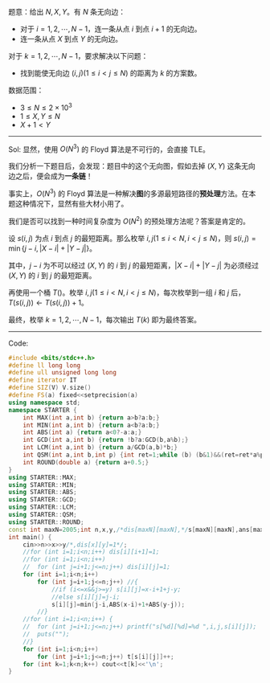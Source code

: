 题意：给出 $N,X,Y$。有 $N$ 条无向边：
- 对于 $i=1,2,\cdots,N-1$，连一条从点 $i$ 到点 $i+1$ 的无向边。
- 连一条从点 $X$ 到点 $Y$ 的无向边。

对于 $k=1,2,\cdots,N-1$，要求解决以下问题：
- 找到能使无向边 $(i,j)(1\le i<j\le N)$ 的距离为 $k$ 的方案数。

数据范围：
- $3\le N\le 2\times 10^3$
- $1\le X,Y\le N$
- $X+1<Y$



------------


Sol:
显然，使用 $O(N^3)$ 的 Floyd 算法是不可行的，会直接 TLE。

我们分析一下题目后，会发现：题目中的这个无向图，假如去掉 $(X,Y)$ 这条无向边之后，便会成为**一条链**！

事实上，$O(N^3)$ 的 Floyd 算法是一种解决**图**的多源最短路径的**预处理**方法。在本题这种情况下，显然有些大材小用了。

我们是否可以找到一种时间复杂度为 $O(N^2)$ 的预处理方法呢？答案是肯定的。

设 $s(i,j)$ 为点 $i$ 到点 $j$ 的最短距离。那么枚举 $i,j(1\le i<N,i<j\le N)$，则 $s(i,j)=\min\{j-i,|X-i|+|Y-j|\}$。

其中，$j-i$ 为不可以经过 $(X,Y)$ 的 $i$ 到 $j$ 的最短距离，$|X-i|+|Y-j|$ 为必须经过 $(X,Y)$ 的 $i$ 到 $j$ 的最短距离。

再使用一个桶 $T()$。枚举 $i,j(1\le i<N,i<j\le N)$，每次枚举到一组 $i$ 和 $j$ 后，$T(s(i,j))\gets T(s(i,j))+1$。

最终，枚举 $k=1,2,\cdots,N-1$，每次输出 $T(k)$ 即为最终答案。



------------


Code:
```cpp
#include <bits/stdc++.h>
#define ll long long
#define ull unsigned long long
#define iterator IT
#define SIZ(V) V.size()
#define FS(a) fixed<<setprecision(a)
using namespace std;
namespace STARTER {
	int MAX(int a,int b) {return a>b?a:b;}
	int MIN(int a,int b) {return a<b?a:b;}
	int ABS(int a) {return a<0?-a:a;}
	int GCD(int a,int b) {return !b?a:GCD(b,a%b);}
	int LCM(int a,int b) {return a/GCD(a,b)*b;}
	int QSM(int a,int b,int p) {int ret=1;while (b) (b&1)&&(ret=ret*a%p),a=a*a%p,b>>=1;return ret;}
	int ROUND(double a) {return a+0.5;}
}
using STARTER::MAX;
using STARTER::MIN;
using STARTER::ABS;
using STARTER::GCD;
using STARTER::LCM;
using STARTER::QSM;
using STARTER::ROUND;
const int maxN=2005;int n,x,y,/*dis[maxN][maxN],*/s[maxN][maxN],ans[maxN],t[maxN*maxN];
int main() {
	cin>>n>>x>>y/*,dis[x][y]=1*/;
	//for (int i=1;i<n;i++) dis[i][i+1]=1; 
	//for (int i=1;i<n;i++)
	//	for (int j=i+1;j<=n;j++) dis[i][j]=1;
	for (int i=1;i<n;i++)
		for (int j=i+1;j<=n;j++) //{
			//if (i<=x&&j>=y) s[i][j]=x-i+1+j-y;
			//else s[i][j]=j-i;
			s[i][j]=min(j-i,ABS(x-i)+1+ABS(y-j));
		//}
	//for (int i=1;i<n;i++) {
	//	for (int j=i+1;j<=n;j++) printf("s[%d][%d]=%d ",i,j,s[i][j]);
	//	puts("");
	//}
	for (int i=1;i<n;i++)
		for (int j=i+1;j<=n;j++) t[s[i][j]]++;
	for (int k=1;k<n;k++) cout<<t[k]<<'\n';
}
```